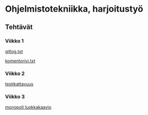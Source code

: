 # Ohjelmistotekniikka, harjoitustyö

## Tehtävät

### Viikko 1

[gitlog.txt](https://github.com/vexoo/ot-harjoitustyo/blob/master/laskarit/viikko1/gitlog.txt)

[komentorivi.txt](https://github.com/vexoo/ot-harjoitustyo/blob/master/laskarit/viikko1/komentorivi.txt)

### Viikko 2

[testikattavuus](https://github.com/vexoo/ot-harjoitustyo/blob/master/laskarit/viikko2/testikattavuus.PNG)


### Viikko 3
[monopoli luokkakaavio](https://github.com/vexoo/ot-harjoitustyo/blob/master/laskarit/viikko3/monopoli.PNG)
